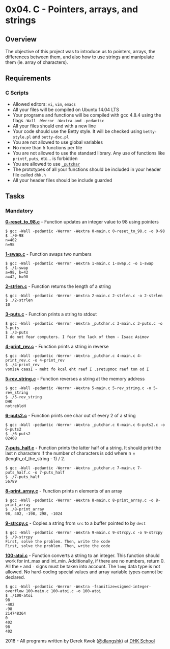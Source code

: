 # 0x04. C - Pointers, arrays, and strings

## Overview
The objective of this project was to introduce us to pointers, arrays, the differences between them, and also how to use strings and manipulate them (ie. array of characters).

## Requirements
### C Scripts
* Allowed editors: `vi`, `vim`, `emacs`
* All your files will be compiled on Ubuntu 14.04 LTS
* Your programs and functions will be compiled with gcc 4.8.4 using the flags `-Wall -Werror -Wextra and -pedantic`
* All your files should end with a new line
* Your code should use the Betty style. It will be checked using `betty-style.pl` and `betty-doc.pl`
* You are not allowed to use global variables
* No more than 5 functions per file
* You are not allowed to use the standard library. Any use of functions like `printf`, `puts`, etc… is forbidden
* You are allowed to use [`_putchar`](https://github.com/dhkschool/_putchar.c/blob/master/_putchar.c)
* The prototypes of all your functions should be included in your header file called `dhk.h`
* All your header files should be include guarded

## Tasks
### Mandatory
**[0-reset_to_98.c](0-reset_to_98.c)** - Function updates an integer value to 98 using pointers
```
$ gcc -Wall -pedantic -Werror -Wextra 0-main.c 0-reset_to_98.c -o 0-98
$ ./0-98 
n=402
n=98
```

**[1-swap.c](1-swap.c)** - Function swaps two numbers
```
$ gcc -Wall -pedantic -Werror -Wextra 1-main.c 1-swap.c -o 1-swap
$ ./1-swap 
a=98, b=42
a=42, b=98
```

**[2-strlen.c](2-strlen.c)** - Function returns the length of a string
```
$ gcc -Wall -pedantic -Werror -Wextra 2-main.c 2-strlen.c -o 2-strlen
$ ./2-strlen 
10
```

**[3-puts.c](3-puts.c)** - Function prints a string to stdout
```
$ gcc -Wall -pedantic -Werror -Wextra _putchar.c 3-main.c 3-puts.c -o 3-puts
$ ./3-puts 
I do not fear computers. I fear the lack of them - Isaac Asimov
```

**[4-print_rev.c](4-print_rev.c)** - Function prints a string in reverse
```
$ gcc -Wall -pedantic -Werror -Wextra _putchar.c 4-main.c 4-print_rev.c -o 4-print_rev
$ ./4-print_rev 
vomisA caasI - meht fo kcal eht raef I .sretupmoc raef ton od I
```

**[5-rev_string.c](5-rev_string.c)** - Function reverses a string at the memory address
```
$ gcc -Wall -pedantic -Werror -Wextra 5-main.c 5-rev_string.c -o 5-rev_string
$ ./5-rev_string 
DHK
notrebloH
```

**[6-puts2.c](6-puts2.c)** - Function prints one char out of every 2 of a string
```
$ gcc -Wall -pedantic -Werror -Wextra _putchar.c 6-main.c 6-puts2.c -o 6-puts2
$ ./6-puts2 
02468
```

**[7-puts_half.c](7-puts_half.c)** - Function prints the latter half of a string. It should print the last n characters if the number of characters is odd where n = (length_of_the_string - 1) / 2.
```
$ gcc -Wall -pedantic -Werror -Wextra _putchar.c 7-main.c 7-puts_half.c -o 7-puts_half
$ ./7-puts_half 
56789
```

**[8-print_array.c](8-print_array.c)** - Function prints n elements of an array
```
$ gcc -Wall -pedantic -Werror -Wextra 8-main.c 8-print_array.c -o 8-print_array
$ ./8-print_array 
98, 402, -198, 298, -1024
```

**[9-strcpy.c](9-strcpy.c)** - Copies a string from `src` to a buffer pointed to by `dest`
```
$ gcc -Wall -pedantic -Werror -Wextra 9-main.c 9-strcpy.c -o 9-strcpy
$ ./9-strcpy 
First, solve the problem. Then, write the code
First, solve the problem. Then, write the code
```

**[100-atoi.c](100-atoi.c)** - Function converts a string to an integer. This function should work for int_max and int_min. Additionally, if there are no numbers, return 0. All the `+` and `-` signs must be taken into account. The `long` data type is not allowed. No hard-coding special values and array variable types cannot be declared.
```
$ gcc -Wall -pedantic -Werror -Wextra -fsanitize=signed-integer-overflow 100-main.c 100-atoi.c -o 100-atoi
$ ./100-atoi 
98
-402
-98
214748364
0
402
98
402
```


2018 - All programs written by Derek Kwok ([@dlangshk](https://twitter.com/dlangshk)) at [DHK School](https://www.dhkschool.com/)
